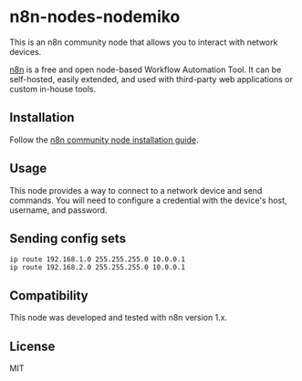# n8n-nodes-nodemiko

This is an n8n community node that allows you to interact with network devices.

[n8n](https://n8n.io/) is a free and open node-based Workflow Automation Tool. It can be self-hosted, easily extended, and used with third-party web applications or custom in-house tools.

## Installation

Follow the [n8n community node installation guide](https://docs.n8n.io/integrations/community-nodes/installation/).

## Usage

This node provides a way to connect to a network device and send commands. You will need to configure a credential with the device's host, username, and password.

## Sending config sets

```
ip route 192.168.1.0 255.255.255.0 10.0.0.1
ip route 192.168.2.0 255.255.255.0 10.0.0.1
```

## Compatibility

This node was developed and tested with n8n version 1.x.


## License

MIT